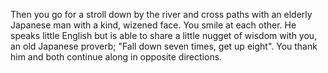 Then you go for a stroll down by the river and cross paths with an elderly Japanese man with a kind, wizened face. You smile at each other. 
He speaks little English but is able to share a little nugget of wisdom with you, an old Japanese proverb;
"Fall down seven times, get up eight". 
You thank him and both continue along in opposite directions. 